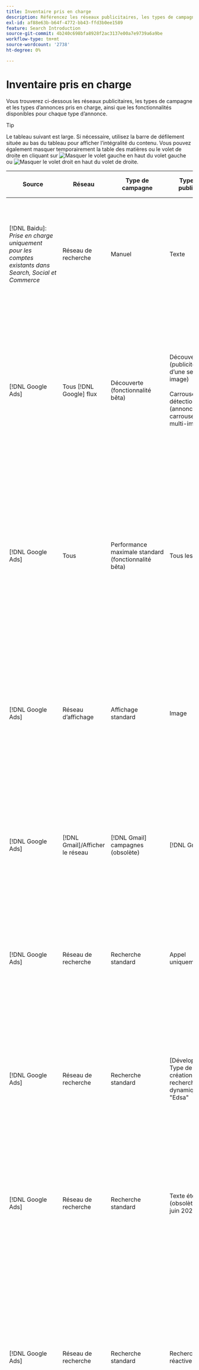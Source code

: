 ```yaml
---
title: Inventaire pris en charge
description: Référencez les réseaux publicitaires, les types de campagne et les types d’annonces pris en charge.
exl-id: af88e63b-b64f-4772-bb43-ffd3b0ee1589
feature: Search Introduction
source-git-commit: 4b240c698bfa8928f2ac3137e00a7e9739a6a9be
workflow-type: tm+mt
source-wordcount: '2738'
ht-degree: 0%

---
```


# Inventaire pris en charge

Vous trouverez ci-dessous les réseaux publicitaires, les types de campagne et les types d’annonces pris en charge, ainsi que les fonctionnalités disponibles pour chaque type d’annonce.

>[!TIP]
>
>Le tableau suivant est large. Si nécessaire, utilisez la barre de défilement située au bas du tableau pour afficher l’intégralité du contenu. Vous pouvez également masquer temporairement la table des matières ou le volet de droite en cliquant sur ![Masquer le volet gauche](/help/search-social-commerce/assets/hide-left-pane.png "Masquer le volet gauche") en haut du volet gauche ou ![Masquer le volet droit](/help/search-social-commerce/assets/hide-right-pane.png "Masquer le volet droit") en haut du volet de droite.

| Source | Réseau | Type de campagne | Type de publicité | Synchronisation et affichage | Créer/modifier | Suivi[^1] | Optimiser | Rapport[^2] | Assistance Adobe Analytics[^3] |
|----|----|----|----|----|----|----|----|----|----|
| [!DNL Baidu]: *Prise en charge uniquement pour les comptes existants dans Search, Social et Commerce* | Réseau de recherche | Manuel | Texte | Automatique via l’API | Utilisation [vues de gestion de campagne](/help/search-social-commerce/campaign-management/campaigns/campaign-management-options.md) et [bulles](/help/search-social-commerce/campaign-management/bulksheets/bulksheet-about.md) | Oui | Campagnes avec stratégie d&#39;offre CPC manuelle uniquement | Données au niveau de la publicité | Données Analytics vers Search, Social et Commerce<br><br>Données au niveau des publicités de Search, Social et Commerce vers Analytics |
| [!DNL Google Ads] | Tous [!DNL Google] flux | Découverte (fonctionnalité bêta) | Découverte (publicités d’une seule image)<br><br>Carrousel de détection (annonces carrousel multi-images) | Automatique via l’API | — | Oui | Dans les portefeuilles hybrides uniquement<br><br>Les cibles Offres et Stratégie d’offre sont définies au niveau de l’opération, ainsi que les budgets de l’opération, selon le type d’optimisation appliqué. | Données au niveau de la publicité | Données au niveau de la publicité pour Search, Social et Commerce [utilisation du code de suivi AMO ID mis à niveau](/help/integrations/analytics/ids.md#amo-id-formats)[^4]<br><br>Données au niveau des publicités de Search, Social et Commerce vers Analytics |
| [!DNL Google Ads] | Tous | Performance maximale standard (fonctionnalité bêta) | Tous les types | Automatique via l’API | Créez/modifiez une campagne et téléchargez des ressources publicitaires dans les paramètres de campagne de [!UICONTROL Campaigns] > [!UICONTROL Campaigns]<br><br>Seuls les paramètres requis sont disponibles. Pour les paramètres facultatifs et les groupes de liste, connectez-vous à [!DNL [!DNL Google Ads] Publicités] . | Oui | Dans les portefeuilles hybrides uniquement<br><br>Les cibles de la stratégie d’offre sont définies au niveau de l’opération, ainsi que les budgets de l’opération. | Données au niveau de la campagne<br><br>Les données relatives aux groupes répertoriés ne sont pas disponibles et le réseau publicitaire ne fournit pas de données au niveau de l’annonce. | Données Analytics vers Search, Social et Commerce<br><br>Données au niveau de la campagne de Search, Social et Commerce vers Analytics. Requiert la mise à niveau [Code de suivi AMO ID](/help/integrations/analytics/ids.md#amo-id-formats). |
| [!DNL Google Ads] | Réseau d’affichage | Affichage standard | Image | Automatique via l’API | Modifier l’URL et l’état uniquement à l’aide de [bulles](/help/search-social-commerce/campaign-management/bulksheets/bulksheet-about.md) | Oui, lorsque vous ajoutez manuellement des balises de suivi des clics aux modèles de suivi dans le réseau publicitaire. | — | Données au niveau de la publicité, mais pas de données d’affichage publicitaire | Données Analytics vers Search, Social et Commerce<br><br>Données au niveau des publicités de Search, Social, &amp; Commerce vers Analytics, mais pas de données d’affichage publicitaire |
| [!DNL Google Ads] | [!DNL Gmail]/Afficher le réseau | [!DNL Gmail] campagnes (obsolète) | [!DNL Gmail] | — | — | — | — | Données héritées au niveau de la campagne uniquement | Données Analytics héritées dans Search, Social et Commerce<br><br>Données héritées au niveau de la campagne, de Search, Social et Commerce à Analytics |
| [!DNL Google Ads] | Réseau de recherche | Recherche standard | Appel uniquement | Automatique via l’API | Utilisation [vues de gestion de campagne](/help/search-social-commerce/campaign-management/campaigns/campaign-management-options.md) | Oui, en utilisant le modèle de suivi et le suffixe de page d’entrée au niveau du compte ou en les ajoutant manuellement au niveau de l’annonce dans [!DNL] [!DNL Google Ads] Ads] Manager | — | Impressions et clics au niveau du groupe publicitaire uniquement à partir du réseau publicitaire ; aucune recette | — |
| [!DNL Google Ads] | Réseau de recherche | Recherche standard | \[Développé\] Type de création de recherche dynamique &quot;Edsa&quot; | Automatique via l’API | Utilisation [vues de gestion de campagne](/help/search-social-commerce/campaign-management/campaigns/campaign-management-options.md) et [bulles](/help/search-social-commerce/campaign-management/bulksheets/bulksheet-about.md) | Oui | Oui<br><br>Pour les groupes publicitaires lorsque la campagne spécifie un domaine de site web, sinon pour les cibles de recherche dynamique. | Données au niveau de la campagne et du groupe publicitaire<br><br>Le réseau publicitaire ne fournit pas de données au niveau de l’annonce. | Données Analytics vers Search, Social et Commerce<br><br>Données au niveau des campagnes et des groupes publicitaires de Search, Social et Commerce vers Analytics |
| [!DNL Google Ads] | Réseau de recherche | Recherche standard | Texte étendu (obsolète en juin 2022) | Automatique via l’API | Suppression uniquement à l’aide de [vues de gestion de campagne](/help/search-social-commerce/campaign-management/campaigns/campaign-management-options.md), [bulles](/help/search-social-commerce/campaign-management/bulksheets/bulksheet-about.md), et [flux de gestion des stocks](/help/search-social-commerce/campaign-management/inventory-feeds/inventory-feeds-about.md) | Oui | — | Données au niveau de la publicité | Données Analytics vers Search, Social et Commerce<br><br>Données au niveau des publicités de Search, Social et Commerce vers Analytics |
| [!DNL Google Ads] | Réseau de recherche | Recherche standard | Recherche réactive | Automatique via l’API | Utilisation [vues de gestion de campagne](/help/search-social-commerce/campaign-management/campaigns/campaign-management-options.md), [bulles](/help/search-social-commerce/campaign-management/bulksheets/bulksheet-about.md), et [flux de gestion des stocks](/help/search-social-commerce/campaign-management/inventory-feeds/inventory-feeds-about.md) | Oui | Oui | Données au niveau de la publicité pour tous les éléments de publicité disponibles<br><br><b>Remarque :</b> [!DNL [!DNL Google Ads] Publicités] ne fournit pas de données sur les combinaisons de texte affichées en tant que publicités, en dehors de ses éditeurs natifs. Pour plus d’informations sur la création de rapports pour chaque combinaison de texte, voir [[!DNL [!DNL Google Ads] Documentation sur les publicités](https://support.google.com/google-ads/answer/7684791). | Données Analytics vers Search, Social et Commerce<br><br>Données au niveau des publicités de Search, Social et Commerce vers Analytics |
| [!DNL Google Ads] | Réseau de recherche | Recherche standard (obsolète) | Texte | Automatique via l’API | Modifications de l’état des publicités existantes uniquement à l’aide de [bulles](/help/search-social-commerce/campaign-management/bulksheets/bulksheet-about.md) | Oui | Oui | Données au niveau de la publicité | Données Analytics vers Search, Social et Commerce<br><br>Données au niveau des publicités de Search, Social et Commerce vers Analytics |
| [!DNL Google Ads] | Réseau de recherche | Recherche standard | <i>Extension d’annonce :</i><br><br>Lien de site (au niveau du compte, de la campagne et du groupe publicitaire) | Automatique via l’API | Utilisation [vues de gestion de campagne](/help/search-social-commerce/campaign-management/campaigns/campaign-management-options.md) et [bulles](/help/search-social-commerce/campaign-management/bulksheets/bulksheet-about.md) | —<br><br>Les liens de site comportent un champ &quot;Modèle de suivi&quot;, mais Search, Social et Commerce met en correspondance les clics et les conversions qui en résultent avec le mot-clé associé, et non avec le lien de site individuel. | — Search, Social et Commerce ne s’optimise pas pour le lien de site. Au lieu de cela, il optimise le mot-clé associé à la publicité dans laquelle le lien de site est inclus. | —<br><br>Les données relatives au mot-clé associé sont disponibles. Dans [!DNL Google Ads], vous pouvez voir les données de performances au niveau du lien de site sur le [!DNL Campaigns] onglet > [!DNL Ad Extensions] .<br><br>Pour identifier les conversions individuelles générées par un clic sur un lien de site, générez une [Rapport de transaction](/help/search-social-commerce/reports/management/basic-advanced/transaction-report.md). La variable [!UICONTROL Link Type] la valeur de colonne d’un lien de site est <code>sl :&lt;sitelink text=&quot;&quot;></code>, par exemple sl:Voir Offres actives. | Données du mot-clé associé uniquement de Search, Social, &amp; Commerce vers Analytics |
| [!DNL Google Ads] | Réseau de recherche | Recherche standard | <i>Autres extensions d’annonce :</i><br><br>Extension de légende<br><br>Extension d’emplacement<br><br>Extension Phone | Automatique via l’API | Gestion des légendes et des extensions de téléphone à l’aide de [vues de gestion de campagne](/help/search-social-commerce/campaign-management/campaigns/campaign-management-options.md).<br><br>Les extensions d’emplacement ne sont pas disponibles ; les associations d’extension d’emplacement existantes sont synchronisées, mais peuvent uniquement être supprimées. | —<br><br>Les liens de site comportent un champ &quot;Modèle de suivi&quot;, mais Search, Social et Commerce met en correspondance les clics et les conversions qui en résultent avec le mot-clé associé, et non avec le lien de site individuel.<br><br>Les autres types d’extensions d’annonces n’ont pas d’URL à suivre et Search, Social et Commerce ne peuvent pas leur mapper des données de conversion. | — | —<br><br>[!DNL Google Ads] mappe les clics sur une extension de publicité au mot-clé associé à la publicité dans laquelle l’extension est incluse.<br><br>Les données de clic ou de recherche au niveau de l’extension ne sont pas disponibles dans Search, Social et Commerce. Dans [!DNL Google Ads], vous pouvez afficher les coûts et les données de clic au niveau de l’extension sur le [!DNL Campaigns] onglet > [!DNL Ad Extensions] .<br><br>Pour identifier les conversions individuelles générées par un clic sur un lien de site, générez une [Rapport de transaction](/help/search-social-commerce/reports/management/basic-advanced/transaction-report.md). La variable [!UICONTROL Link Type] colonne pour un lien de site est <code>sl :&lt;sitelink text=&quot;&quot;></code>, par exemple sl:Voir Offres actives. | Données du mot-clé associé uniquement de Search, Social, &amp; Commerce vers Analytics |
| [!DNL Google Ads] | Réseau commercial | shopping standard | Shopping produit (type créatif &quot;Produit&quot;) | Automatique via l’API | La copie de la publicité est générée automatiquement pour les groupes de produits du groupe. Modifier l’état de la publicité en utilisant uniquement [bulles](/help/search-social-commerce/campaign-management/bulksheets/bulksheet-about.md) et [flux de gestion des stocks](/help/search-social-commerce/campaign-management/inventory-feeds/inventory-feeds-about.md)<br><br>Vous pouvez créer des campagnes, des groupes publicitaires et des groupes de produits parents, et modifier uniquement leur état à l’aide de la fonction [vues de gestion de campagne](/help/search-social-commerce/campaign-management/campaigns/campaign-management-options.md), [bulles](/help/search-social-commerce/campaign-management/bulksheets/bulksheet-about.md) et [flux de gestion des stocks](/help/search-social-commerce/campaign-management/inventory-feeds/inventory-feeds-about.md). | Oui, lorsque vous ajoutez manuellement des balises de suivi des clics aux modèles de suivi dans le réseau publicitaire. | Oui | Données au niveau des campagnes, des groupes publicitaires et des groupes de produits [!DNL Google Ads] ne fournit pas de données de performances au niveau de l’annonce pour les campagnes d’achat. | Données Analytics vers Search, Social et Commerce<br><br>Données au niveau des campagnes, des groupes publicitaires et des groupes de produits de Search, Social et Commerce vers Analytics |
| [!DNL Google Ads] | [!DNL YouTube] | Vidéo | Vidéo | Nécessite [opt-in](/help/search-social-commerce/tools/sync-inventory.md); via l’API<br><br>Informations de base sur les publicités uniquement, sans miniatures | — | Oui, lorsque vous ajoutez manuellement des balises de suivi des clics aux modèles de suivi dans le réseau publicitaire. | Campagnes avec le [!UICONTROL Maximize Conversions] stratégie d’offre dans les portefeuilles hybrides uniquement<br><br>Le portfolio hybride ne doit inclure que [!DNL YouTube] campagnes. | Données au niveau de la campagne et du groupe publicitaire<br><br>Le réseau publicitaire ne fournit pas de données au niveau de l’annonce. | Données Analytics vers Search, Social et Commerce<br><br>Données au niveau des campagnes et des groupes publicitaires de Search, Social et Commerce vers Analytics |
| [!DNL Microsoft Advertising] | Tous | Performance maximale standard (fonctionnalité bêta dans Search, Social et Commerce) | Tous les types | Automatique via l’API | Créer/modifier des campagnes dans [!UICONTROL Campaigns] > [!UICONTROL Campaigns]. | Oui | Dans les portefeuilles hybrides uniquement<br><br>Les cibles de la stratégie d’offre sont définies au niveau de l’opération, ainsi que les budgets de l’opération. | Données au niveau de la campagne<br><br>Le réseau publicitaire ne fournit pas de données au niveau de l’annonce. | — |
| [!DNL Microsoft Advertising] | Réseau d’audience | Types de campagne d’audience :<br><br>&quot;[!UICONTROL Audience (image)]&quot; et &quot;[!UICONTROL Audience] (feed)&quot;) | Responsive<br><br>Inclut des publicités basées sur des images et des publicités basées sur des flux de produits pour le réseau d’audience uniquement | Automatique via l’API | Utilisation [vues de gestion de campagne](/help/search-social-commerce/campaign-management/campaigns/campaign-management-options.md) et [bulles](/help/search-social-commerce/campaign-management/bulksheets/bulksheet-about.md) | Oui | Amélioration des campagnes CPC (eCPC) ; campagnes avec le [!UICONTROL Maximize Conversions] stratégie d’offre dans les portefeuilles hybrides | Données au niveau de la publicité | Données Analytics vers Search, Social et Commerce<br><br>Données au niveau des publicités de Search, Social et Commerce vers Analytics |
| [!DNL Microsoft Advertising] | Réseau d’audience | [!UICONTROL Audience Video] | Responsive | Automatique via l’API | Vous pouvez créer des campagnes et des groupes d’annonces parents à l’aide de [vues de gestion de campagne](/help/search-social-commerce/campaign-management/campaigns/campaign-management-options.md). | Oui | Oui pour les campagnes CPC (eCPC) améliorées<br><br>Non disponible pour les campagnes CPM | Données au niveau de la publicité | Données Analytics vers Search, Social et Commerce<br><br>Données au niveau des publicités de Search, Social et Commerce vers Analytics |
| [!DNL Microsoft Advertising] | Réseau d’audience | [!UICONTROL Audience CTV Video] | Responsive | Automatique via l’API | Vous pouvez créer des campagnes et des groupes d’annonces parents à l’aide de [vues de gestion de campagne](/help/search-social-commerce/campaign-management/campaigns/campaign-management-options.md). | Oui | Oui pour les campagnes CPC (eCPC) améliorées<br><br>Non disponible pour les campagnes CPM | Données au niveau de la publicité | Données Analytics vers Search, Social et Commerce<br><br>Données au niveau des publicités de Search, Social et Commerce vers Analytics |
| [!DNL Microsoft Advertising] | Réseau d’audience | Rechercher | Publicités textuelles étendues avec &quot;[!DNL Prefer Audience Ad Format]&quot; sélectionné | Automatique via l’API | Utilisation [vues de gestion de campagne](/help/search-social-commerce/campaign-management/campaigns/campaign-management-options.md)<br><br>Pas de prise en charge des extensions d’image | Oui | Oui | Données au niveau de la publicité | Données Analytics vers Search, Social et Commerce<br><br>Données au niveau des publicités de Search, Social et Commerce vers Analytics |
| [!DNL Microsoft Advertising] | Audience et réseaux de recherche | Campagnes d’achat pour les marques (fonctionnalité bêta dans Search, Social et Commerce) :<br><br>Marque d’achat : utilise la stratégie d’offre [!UICONTROL Manual CPC]<br><br>Promotions de marque : utilise la stratégie d’offre [!UICONTROL Cost per Sale] | Produit | Automatique via l’API | Vous pouvez créer la campagne parente, le groupe d’annonces et les groupes de produits à l’aide de [vues de gestion de campagne](/help/search-social-commerce/campaign-management/campaigns/campaign-management-options.md). | Oui | Non | Données au niveau du groupe de produits | Données Analytics vers Search, Social et Commerce<br><br>Données au niveau du groupe de produits de Search, Social et Commerce vers Analytics |
| [!DNL Microsoft Advertising] | [!DNL Microsoft Store] | Publicité de magasin (fonctionnalité bêta dans Search, Social et Commerce) | Produit | Automatique via l’API | Vous pouvez créer la campagne parente, le groupe d’annonces et les groupes de produits à l’aide de [vues de gestion de campagne](/help/search-social-commerce/campaign-management/campaigns/campaign-management-options.md). | Oui | Oui pour [!UICONTROL Manual CPC] campagnes. <br><br>Non disponible pour [!UICONTROL Manual CPA] campagnes. | Données au niveau du groupe de produits | Données Analytics vers Search, Social et Commerce<br><br>Données au niveau du groupe de produits de Search, Social et Commerce vers Analytics |
| [!DNL Microsoft Advertising] | Réseau de recherche | Rechercher | \[Développé\] Recherche dynamique | Automatique via l’API | Utilisation [vues de gestion de campagne](/help/search-social-commerce/campaign-management/campaigns/campaign-management-options.md) et [bulles](/help/search-social-commerce/campaign-management/bulksheets/bulksheet-about.md) | Oui | Oui | Données au niveau de la publicité | Données Analytics vers Search, Social et Commerce<br><br>Données au niveau des publicités de Search, Social et Commerce vers Analytics |
| [!DNL Microsoft Advertising] | Réseau de recherche | Rechercher | Texte étendu (obsolète en février 2023) | Automatique via l’API | Modifier l’état des publicités existantes uniquement à l’aide de [vues de gestion de campagne](/help/search-social-commerce/campaign-management/campaigns/campaign-management-options.md), [bulles](/help/search-social-commerce/campaign-management/bulksheets/bulksheet-about.md), et [flux de gestion des stocks](/help/search-social-commerce/campaign-management/inventory-feeds/inventory-feeds-about.md) | Oui | Oui | Données au niveau de la publicité | Données Analytics vers Search, Social et Commerce<br><br>Données au niveau des publicités de Search, Social et Commerce vers Analytics |
| [!DNL Microsoft Advertising] | Réseau de recherche | Rechercher | Multimédia | Automatique via l’API | Utilisation [vues de gestion de campagne](/help/search-social-commerce/campaign-management/campaigns/campaign-management-options.md). Modification de la prise en charge également de l’état et des URL uniquement dans [bulles](/help/search-social-commerce/campaign-management/bulksheets/bulksheet-about.md) | Oui | Oui | Données au niveau de la publicité | Données Analytics vers Search, Social et Commerce<br><br>Données au niveau des publicités de Search, Social et Commerce vers Analytics |
| [!DNL Microsoft Advertising] | Réseau de recherche | Rechercher | Recherche réactive | Automatique via l’API | Utilisation [vues de gestion de campagne](/help/search-social-commerce/campaign-management/campaigns/campaign-management-options.md), [bulles](/help/search-social-commerce/campaign-management/bulksheets/bulksheet-about.md), et [flux de gestion des stocks](/help/search-social-commerce/campaign-management/inventory-feeds/inventory-feeds-about.md) | Oui | Oui | Données au niveau de la publicité | Données Analytics vers Search, Social et Commerce<br><br>Données au niveau des publicités de Search, Social et Commerce vers Analytics |
| [!DNL Microsoft Advertising] | Réseau de recherche | Rechercher | Texte standard (obsolète en 2017) | Automatique via l’API | Modifier uniquement à l’aide de [vues de gestion de campagne](/help/search-social-commerce/campaign-management/campaigns/campaign-management-options.md) et [bulles](/help/search-social-commerce/campaign-management/bulksheets/bulksheet-about.md) | Oui | Oui | Données au niveau de la publicité | Données Analytics vers Search, Social et Commerce<br><br>Données au niveau des publicités de Search, Social et Commerce vers Analytics |
| [!DNL Microsoft Advertising] | Réseau de recherche | Recherche standard | <i>Extension d’annonce :</i><br><br>Lien de site (niveau campagne) | Automatique via l’API | Utilisation [vues de gestion de campagne](/help/search-social-commerce/campaign-management/campaigns/campaign-management-options.md) et [bulles](/help/search-social-commerce/campaign-management/bulksheets/bulksheet-about.md) | —<br><br>Les liens de site au niveau de la campagne ont un &quot;[!UICONTROL Tracking Template]&quot;, mais Search, Social et Commerce associe les clics et les conversions qui en résultent au mot-clé associé, et non au lien du site individuel. | —<br><br>Search, Social et Commerce ne s’optimise pas pour le lien de site. Au lieu de cela, il optimise le mot-clé associé à la publicité dans laquelle le lien de site est inclus. | —<br><br>Les données relatives au mot-clé associé sont disponibles. Pour les données de performances au niveau du lien de site, utilisez [!DNL Microsoft Advertising] éditeur de publicités.<br><br>Pour identifier les conversions individuelles générées par un clic sur un lien de site, générez une [Rapport de transaction](/help/search-social-commerce/reports/management/basic-advanced/transaction-report.md)Rapport. La variable [!UICONTROL Link Type] colonne pour un lien de site est <code>sl :&lt;sitelink text=&quot;&quot;></code>, par exemple sl:Voir Offres actives. | Données du mot-clé associé uniquement de Search, Social, &amp; Commerce vers Analytics |
| [!DNL Microsoft Advertising] | Réseau commercial | Standard Shopping | Produit | Automatique via l’API | Lignes de conversion uniquement à l’aide de [vues de gestion de campagne](/help/search-social-commerce/campaign-management/campaigns/campaign-management-options.md) et [bulles](/help/search-social-commerce/campaign-management/bulksheets/bulksheet-about.md); les publicités sont générées automatiquement. Vous pouvez créer la campagne parente, le groupe d’annonces et les groupes de produits à l’aide de [vues de gestion de campagne](/help/search-social-commerce/campaign-management/campaigns/campaign-management-options.md), [bulles](/help/search-social-commerce/campaign-management/bulksheets/bulksheet-about.md), et [flux de gestion des stocks](/help/search-social-commerce/campaign-management/inventory-feeds/inventory-feeds-about.md). | Oui, lorsque vous ajoutez manuellement des balises de suivi des clics aux modèles de suivi dans le réseau publicitaire. | Oui | Données au niveau de la publicité<br><br>Pour identifier les conversions individuelles résultant d’un clic sur une publicité d’achat, générez une [Rapport de transaction](/help/search-social-commerce/reports/management/basic-advanced/transaction-report.md); le [!UICONTROL Link Type] colonne pour une liste de produits est `pla:&lt;product ID&gt;`, par exemple pla:8525822. | Données Analytics vers Search, Social et Commerce<br><br>Données au niveau des publicités de Search, Social et Commerce vers Analytics |
| [!DNL Microsoft Advertising] | Magasin : shopping intelligent | Magasin dynamique (fonctionnalité bêta dans Search, Social et Commerce) | Produit | Automatique via l’API par défaut, mais peut être [opt-out](/help/search-social-commerce/tools/sync-inventory.md) | — | Oui, lorsque vous ajoutez manuellement des balises de suivi des clics aux modèles de suivi dans le réseau publicitaire. | Recherchez des campagnes avec la variable [!UICONTROL Maximize Conversion Value] et [!UICONTROL tROAS] stratégies d’offres dans les portefeuilles hybrides uniquement<br><br>L’objectif ne doit inclure que [!DNL Adobe] et vous devez activer le téléchargement des objectifs Search, Social et Commerce vers [!DNL Microsoft Advertising]. | Données au niveau de la publicité<br><br>Pour identifier les conversions individuelles résultant d’un clic sur une publicité d’achat, générez une [Rapport de transaction](/help/search-social-commerce/reports/management/basic-advanced/transaction-report.md); le [!UICONTROL Link Type] colonne pour une liste de produits est `pla:&lt;product ID&gt;`, par exemple pla:8525822. | Données Analytics vers Search, Social et Commerce<br><br>Données au niveau des publicités de Search, Social et Commerce vers Analytics |
| [!DNL Naver] | Réseau de recherche | Site Web | Texte | —<br><br>Pas de synchronisation, mais vous pouvez répliquer manuellement la structure du compte et charger des mesures de trafic quotidiennes pour l’attribution de création de rapports et de conversion.<br><br>Voir &quot;[Mise en oeuvre [!DNL Naver] comptes de suivi uniquement](/help/search-social-commerce/campaign-management/naver-tracking-only-account-implement.md).&quot; | —<br><br>Vous pouvez répliquer/modifier manuellement la structure du compte à l’aide de [modèles de feuille d’envoi groupé](/help/search-social-commerce/campaign-management/bulksheets/bulksheet-about.md). | Oui, lorsque vous ajoutez des balises de suivi des clics aux paramètres de mots-clés dans le réseau publicitaire. | —<br><br>Aucune enchère | Données au niveau de la publicité | Données Analytics dans Search, Social et Commerce, mais pas inversement |
| [!DNL Pinterest] (La prise en charge des synchronisations a pris fin en 2022) | Réseau de recherche | Campagnes de trafic avec des emplacements de recherche uniquement et groupes publicitaires avec ciblage de mots-clés | Epingle promue | —<br><br>Les informations de compte héritées jusqu’au 21 juillet 2022 sont disponibles en lecture seule. | — | — | — | Impressions et clics au niveau de la publicité hérités uniquement de Pinterest, mais sans recettes, qui ont été synchronisés jusqu’au 21 juillet 2022. | Données Analytics dans Search, Social et Commerce, mais pas inversement |
| [!DNL Yahoo! Display Network] | Réseau d’affichage | Affichage | Bannière, image réactive | Automatique via l’API, mais en lecture seule | — | Oui, lorsque vous ajoutez manuellement des balises de suivi des clics aux modèles de suivi dans le réseau publicitaire. | Campagnes avec [!UICONTROL Manual CPC] stratégie d&#39;enchères uniquement<br><br>La même offre s’applique à toutes les publicités d’un groupe. | Données au niveau de la publicité | Données Analytics vers Search, Social et Commerce<br><br>Données au niveau des publicités de Search, Social et Commerce vers Analytics |
| [!DNL Yahoo! Display Network] | Réseau de recherche | Rechercher | Texte (long et court) | Automatique via l’API | — | Oui, lorsque vous ajoutez manuellement des balises de suivi des clics aux modèles de suivi dans le réseau publicitaire. | Campagnes avec stratégie d&#39;offre CPC manuelle uniquement<br><br>La même offre s’applique à toutes les publicités d’un groupe. | Données au niveau de la publicité | Données Analytics vers Search, Social et Commerce<br><br>Données au niveau des publicités de Search, Social et Commerce vers Analytics |
| [!DNL Yahoo! Japan Ads] | Réseau de recherche | Recherche sponsorisée | Texte étendu<br><br>(Publicités héritées uniquement ; obsolètes en septembre 2022 au lieu de la recherche réactive) | Automatique via l’API | Supprimer uniquement à l’aide de [vues de gestion de campagne](/help/search-social-commerce/campaign-management/campaigns/campaign-management-options.md), [bulles](/help/search-social-commerce/campaign-management/bulksheets/bulksheet-about.md), et [flux de gestion des stocks](/help/search-social-commerce/campaign-management/inventory-feeds/inventory-feeds-about.md) | Oui | Campagnes avec [!UICONTROL Manual CPC] stratégie d&#39;enchères uniquement | Données au niveau de la publicité | Données Analytics vers Search, Social et Commerce<br><br>Données au niveau des publicités de Search, Social et Commerce vers Analytics |
| [!DNL Yahoo! Japan Ads] | Réseau de recherche | Recherche sponsorisée | Recherche réactive | Automatique via l’API | — | Oui, lorsque vous ajoutez manuellement des balises de suivi des clics dans le réseau publicitaire | Campagnes avec [!UICONTROL Manual CPC] stratégie d&#39;enchères uniquement | Données au niveau de la publicité | Données Analytics vers Search, Social et Commerce<br><br>Données au niveau des publicités de Search, Social et Commerce vers Analytics |
| [!DNL Yahoo! Japan Ads] | Réseau de recherche | Recherche sponsorisée | Publicités texte standard (obsolètes en 2017) | Automatique via l’API | Supprimer uniquement à l’aide de [bulles](/help/search-social-commerce/campaign-management/bulksheets/bulksheet-about.md) | Oui | Campagnes avec [!UICONTROL Manual CPC] stratégie d&#39;enchères uniquement | Données au niveau de la publicité | Données Analytics vers Search, Social et Commerce<br><br>Données au niveau des publicités de Search, Social et Commerce vers Analytics |
| [!DNL Yahoo Native] (La prise en charge des synchronisations a pris fin en 2022) | Réseau natif | Native | Texte | —<br><br>Les informations de compte héritées jusqu’au 10 mars 2022 sont disponibles en lecture seule. | — | — | — | —<br><br>Données héritées au niveau des publicités synchronisées jusqu’au 10 mars 2022. | Données Analytics dans Search, Social et Commerce, mais pas inversement |
| [!DNL Yandex] | Réseau de recherche | Rechercher | Texte | Automatique via l’API | Utilisation [vues de gestion de campagne](/help/search-social-commerce/campaign-management/campaigns/campaign-management-options.md), [bulles](/help/search-social-commerce/campaign-management/bulksheets/bulksheet-about.md), et [flux de gestion des stocks](/help/search-social-commerce/campaign-management/inventory-feeds/inventory-feeds-about.md) | Oui | Campagnes avec stratégie d&#39;offre CPC uniquement | Données au niveau de la publicité | Données Analytics vers Search, Social et Commerce<br><br>Données au niveau des publicités de Search, Social et Commerce vers Analytics |
| [!DNL Yandex] | Réseau d’affichage | Affichage/Contenu | Texte | Automatique via l’API | Utilisation [vues de gestion de campagne](/help/search-social-commerce/campaign-management/campaigns/campaign-management-options.md), [bulles](/help/search-social-commerce/campaign-management/bulksheets/bulksheet-about.md), et [flux de gestion des stocks](/help/search-social-commerce/campaign-management/inventory-feeds/inventory-feeds-about.md) | Oui | Campagnes avec stratégie d&#39;offre CPC uniquement | Données au niveau de la publicité | Données Analytics vers Search, Social et Commerce<br><br>Données au niveau des publicités de Search, Social et Commerce vers Analytics |

[^1]: pour la plupart des réseaux publicitaires et des types de campagne, lorsque vous activez le paramètre[!UICONTROL EF Redirect]&quot; et &quot;[!UICONTROL Auto Upload]&quot;paramètres de suivi pour une campagne active (définis au niveau de la campagne ou hérités des paramètres du compte), Search, Social et Commerce crée et télécharge automatiquement les URL de suivi pour les composants du groupe publicitaire sur le réseau publicitaire chaque fois qu’il se synchronise avec celui-ci. Dans le cas contraire, vous devez générer les URL de suivi et les ajouter aux paramètres du compte, de la campagne ou du composant de campagne. Voir &quot;[Quand et comment générer des URL de suivi des clics par réseau publicitaire et par objet](/help/search-social-commerce/tracking/click-tracking-ways-to-generate.md).&quot;

[^2]: voir &quot;Types de portefeuille éligibles par stratégie d’offre de campagne&quot; dans le guide d’optimisation disponible dans Search, Social et Commerce.

[^3]: nécessite une intégration avec Adobe Analytics. Voir &quot;[Présentation d’Analytics for Adobe Advertising](https://experienceleague.adobe.com/docs/advertising/integrations/analytics/overview.html).&quot;

[^4]: [!DNL Analytics] Les données sont envoyées à Search, Social et Commerce à l’aide du paramètre de suivi AMO ID mis à niveau (en commençant par `s_kwcid`), quel que soit le format d’AMO ID que vous utilisez normalement pour le compte. Si vous utilisez normalement l’ancienne version de l’AMO ID, nous vous recommandons d’effectuer une mise à niveau vers le nouveau format AMO ID pour une expérience optimale. Cependant, même si vos données de clics/coûts et vos données de recettes sont suivies à l’aide de différents AMO ID, les deux ensembles de données sont entièrement classifiés et agrégés sous la même campagne et le même compte.

